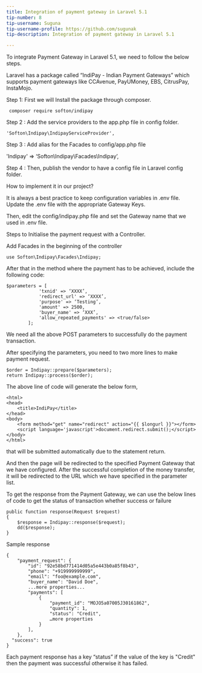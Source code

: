 ```yaml
---
title: Integration of payment gateway in Laravel 5.1
tip-number: 8
tip-username: Suguna
tip-username-profile: https://github.com/sugunak
tip-description: Integration of payment gateway in Laravel 5.1

---
```


To integrate Payment Gateway in Laravel 5.1, we need to follow the below steps.

Laravel has a package called “IndiPay - Indian Payment Gateways”  which supports payment gateways like CCAvenue, PayUMoney, EBS, CitrusPay, InstaMojo.

Step 1: First we will Install the package through composer.

	 composer require softon/indipay

Step 2 : Add the service providers to the app.php file in config folder.
	
	'Softon\Indipay\IndipayServiceProvider',

Step 3 : Add alias for the Facades to config/app.php file
	
  'Indipay' => ‘Softon\Indipay\Facades\Indipay’,

Step 4 : Then, publish the vendor to have a config file in Laravel config folder.


How to implement it in our project?

It is always a best practice to keep configuration variables in .env file. Update the .env file with the appropriate Gateway Keys.

Then, edit the config/indipay.php file and set the Gateway name that we used in .env file.

Steps to Initialise the payment request with a Controller.

Add Facades in the beginning of the controller
	 
	use Softon\Indipay\Facades\Indipay;  

After that in the method where the payment has to be achieved, include the following code:

	$parameters = [
                'txnid' => ‘XXXX’,
                'redirect_url' => ‘XXXX’,
                'purpose' => ‘Testing’,
                'amount' => 2500,
                'buyer_name' => ‘XXX’,
                'allow_repeated_payments' => <true/false>
            ];

We need all the above POST parameters to successfully do the payment transaction.

After specifying the parameters, you need to two more lines to make payment request.

	$order = Indipay::prepare($parameters);
	return Indipay::process($order);

The above line of code will generate the below form,


	<html>
	<head>
    	<title>IndiPay</title>
	</head>
	<body>
    	<form method="get" name="redirect" action="{{ $longurl }}"></form>
	    <script language='javascript'>document.redirect.submit();</script>
	</body>
	</html>

that will be submitted automatically due to the statement return.

And then the page will be redirected to the specified Payment Gateway that we have configured. After the successful completion of the money transfer, it will be redirected to the URL which we have specified in the parameter list.


To get the response from the Payment Gateway, we can use the below lines of code to get the status of transaction whether success or failure

	public function response(Request $request)
    {
       	$response = Indipay::response($request);
        dd($response);
    }

Sample response

	{
    	"payment_request": {
       		"id": "92e58bd771414d05a5e443b0a85f8b43",
       		"phone": "+919999999999",
      		"email": "foo@example.com",
      		"buyer_name": "David Doe",
        	...more properties...
       		"payments": [
           		{
               		"payment_id": "MOJO5a07005J30161862",
               		"quantity": 1,
               		"status": "Credit",
               		…more properties
           		}
       		],
    	},
  	  "success": true
	}

Each payment response has a key “status” if the value of the key is "Credit" then the payment was successful otherwise it has failed.
